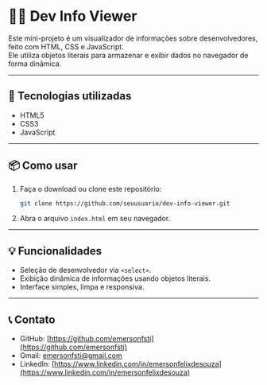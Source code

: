 # 👨‍💻 Dev Info Viewer

Este mini-projeto é um visualizador de informações sobre desenvolvedores, feito com HTML, CSS e JavaScript.  
Ele utiliza objetos literais para armazenar e exibir dados no navegador de forma dinâmica.

---

## 🚀 Tecnologias utilizadas

- HTML5
- CSS3
- JavaScript

---

## 📦 Como usar

1. Faça o download ou clone este repositório:
   ```bash
   git clone https://github.com/seuusuario/dev-info-viewer.git


2. Abra o arquivo `index.html` em seu navegador.

---

## 💡 Funcionalidades

- Seleção de desenvolvedor via `<select>`.
- Exibição dinâmica de informações usando objetos literais.
- Interface simples, limpa e responsiva.

---

## 📞 Contato

- GitHub: [https://github.com/emersonfsti](https://github.com/emersonfsti)
- Gmail: emersonfsti@gmail.com
- LinkedIn: [https://www.linkedin.com/in/emersonfelixdesouza](https://www.linkedin.com/in/emersonfelixdesouza)
